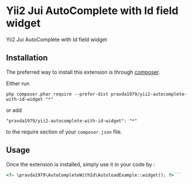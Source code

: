 Yii2 Jui AutoComplete with Id field widget
==========================================
Yii2 Jui AutoComplete with Id field widget

Installation
------------

The preferred way to install this extension is through [composer](http://getcomposer.org/download/).

Either run

```
php composer.phar require --prefer-dist pravda1979/yii2-autocomplete-with-id-widget "*"
```

or add

```
"pravda1979/yii2-autocomplete-with-id-widget": "*"
```

to the require section of your `composer.json` file.


Usage
-----

Once the extension is installed, simply use it in your code by  :

```php
<?= \pravda1979\AutoCompleteWithId\AutoloadExample::widget(); ?>```
